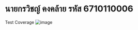 # นายกรวิชญ์ คงคล้าย รหัส 6710110006

Test Coverage
![image](https://github.com/user-attachments/assets/733d007c-a4ae-4c7c-887c-1f8caebd421d)
